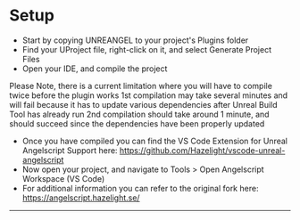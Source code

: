 # Setup
- Start by copying UNREANGEL to your project's Plugins folder
- Find your UProject file, right-click on it, and select Generate Project Files
- Open your IDE, and compile the project


Please Note, there is a current limitation where you will have to compile twice before the plugin works
1st compilation may take several minutes and will fail because it has to update various dependencies after Unreal Build Tool has already run
2nd compilation should take around 1 minute, and should succeed since the dependencies have been properly updated

- Once you have compiled you can find the VS Code Extension for Unreal Angelscript Support here: https://github.com/Hazelight/vscode-unreal-angelscript
- Now open your project, and navigate to Tools > Open Angelscript Workspace (VS Code)
- For additional information you can refer to the original fork here: https://angelscript.hazelight.se/

----------


